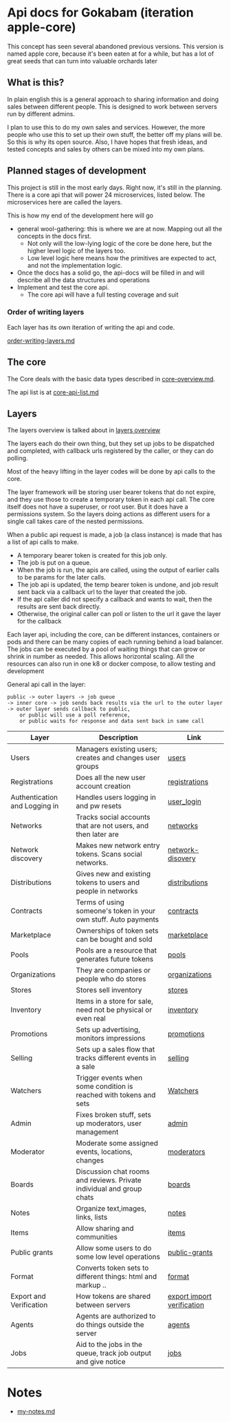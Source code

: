 # Api docs for Gokabam (iteration apple-core)

This concept has seen several abandoned previous versions. 
This version is named apple core, because it's been eaten at for a while, but has a lot of great seeds that can turn into valuable orchards later

## What is this?

In plain english this is a general approach to sharing information and doing sales between different people. This is designed to work between servers run by different admins.

I plan to use this to do my own sales and services. However, the more people who use this to set up their own stuff, the better off my plans will be. 
So this is why its open source. Also, I have hopes that fresh ideas, and tested concepts and sales by others can be mixed into my own plans. 


## Planned stages of development

This project is still in the most early days. Right now, it's still in the planning.
There is a core api that will power 24 microservices, listed below. The microservices here are called the layers.

This is how my end of the development here will go

* general wool-gathering: this is where we are at now. Mapping out all the concepts in the docs first. 
  * Not only will the low-lying logic of the core be done here, but the higher level logic of the layers too.
  * Low level logic here means how the primitives are expected to act, and not the implementation logic.
* Once the docs has a solid go, the api-docs will be filled in and will describe all the data structures and operations
* Implement and test the core api.
  * The core api will have a full testing coverage and suit

### Order of writing layers

Each layer has its own iteration of writing the api and code. 

[order-writing-layers.md](v1/docs/order-writing-layers.md)


## The core 

The Core deals with the basic data types described in [core-overview.md](v1/docs/core-overview.md).

The api list is at [core-api-list.md](v1/docs/core-api-list.md)

## Layers
The layers overview is talked about in [layers overview](v1/docs/layers-overview.md)

The layers each do their own thing, but they set up jobs to be dispatched and completed, with callback urls registered by the caller, or they can do polling.

Most of the heavy lifting in the layer codes will be done by api calls to the core.

The layer framework will be storing user bearer tokens that do not expire, and they use those to create a temporary token in each api call.
The core itself does not have a superuser, or root user. But it does have a permissions system. So the layers doing actions as different users for a single call takes care of the nested permissions.


When a public api request is made, a job (a class instance) is made that has a list of api calls to make.
* A temporary bearer token is created for this job only.
* The job is put on a queue.
* When the job is run, the apis are called, using the output of earlier calls to be params for the later calls. 
* The job api is updated, the temp bearer token is undone, and job result sent back via a callback url to the layer that created the job.
* If the api caller did not specify a callback and wants to wait, then the results are sent back directly. 
* Otherwise, the original caller can poll or listen to the url it gave the layer for the callback

Each layer api, including the core, can be different instances, containers or pods and there can be many copies of each running behind a load balancer.
The jobs can be executed by a pool of waiting things that can grow or shrink in number as needed.
This allows horizontal scaling. All the resources can also run in one k8 or docker compose, to allow testing and development

General api call in the layer:
    
    public -> outer layers -> job queue 
    -> inner core -> job sends back results via the url to the outer layer
    -> outer layer sends callback to public,
        or public will use a poll reference,
        or public waits for response and data sent back in same call
 

| Layer                         | Description                                                           | Link                                                                    |
|-------------------------------|-----------------------------------------------------------------------|-------------------------------------------------------------------------|
| Users                         | Managers existing users; creates and changes user groups              | [users](v1/docs/layers/users.md)                                        |
| Registrations                 | Does all the new user account creation                                | [registrations](v1/docs/layers/registrations.md)                        |
| Authentication and Logging in | Handles users logging in and pw resets                                | [user_login](v1/docs/layers/user_login.md)                              |
| Networks                      | Tracks social accounts that are not users, and then later are         | [networks](v1/docs/layers/networks.md)                                  |
| Network discovery             | Makes new network entry tokens. Scans social networks.                | [network-disovery](v1/docs/layers/network-disovery.md)                  |
| Distributions                 | Gives new and existing tokens to users and people in networks         | [distributions](v1/docs/layers/distributions.md)                        |
| Contracts                     | Terms of using someone's token in your own stuff. Auto payments       | [contracts](v1/docs/layers/contracts.md)                                |
| Marketplace                   | Ownerships of token sets can be bought and sold                       | [marketplace](v1/docs/layers/marketplace.md)                            |
| Pools                         | Pools are a resource that generates future tokens                     | [pools](v1/docs/layers/pools.md)                                        |
| Organizations                 | They are companies or people who do stores                            | [organizations](v1/docs/layers/organizations.md)                        |
| Stores                        | Stores sell inventory                                                 | [stores](v1/docs/layers/stores.md)                                      |
| Inventory                     | Items in a store for sale, need not be physical or even real          | [inventory](v1/docs/layers/inventory.md)                                |
| Promotions                    | Sets up advertising, monitors impressions                             | [promotions](v1/docs/layers/promotions.md)                              |
| Selling                       | Sets up a sales flow that tracks different events in a sale           | [selling](v1/docs/layers/selling.md)                                    |
| Watchers                      | Trigger events when some condition is reached with tokens and sets    | [Watchers](v1/docs/layers/watcher.md)                                   |
| Admin                         | Fixes broken stuff, sets up moderators, user management               | [admin](v1/docs/layers/admin.md)                                        |
| Moderator                     | Moderate some assigned events, locations, changes                     | [moderators](v1/docs/layers/moderators.md)                              |
| Boards                        | Discussion chat rooms and reviews. Private individual and group chats | [boards](v1/docs/layers/boards.md)                                      |
| Notes                         | Organize text,images, links, lists                                    | [notes](v1/docs/layers/notes.md)                                        |
| Items                         | Allow sharing and communities                                         | [items](v1/docs/layers/items.md)                                        |
| Public grants                 | Allow some users to do some low level operations                      | [public-grants](v1/docs/layers/public-grants.md)                        |
| Format                        | Converts token sets to different things: html and markup ..           | [format](v1/docs/layers/format.md)                                      |
| Export and Verification       | How tokens are shared between servers                                 | [export import verification](v1/docs/layers/export-import-verification.md) |
| Agents                        | Agents are authorized to do things outside the server                 | [agents](v1/docs/layers/agents.md)                                      |
| Jobs                          | Aid to the jobs in the queue, track job output and give notice        | [jobs](v1/docs/layers/jobs.md)                                          |



# Notes

* [my-notes.md](v1/docs/notes/my-notes.md)
